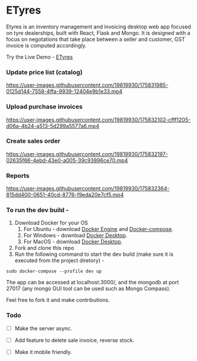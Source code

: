 # ETyres
Etyres is an inventory management and invoicing desktop web app focused on tyre dealerships, built with React, Flask and Mongo. 
It is designed with a focus on negotations that take place between a seller and customer, GST invoice is computed accordingly.

Try the Live Demo - [ETyres](http://65.1.114.142/create_order) 

### Update price list (catalog)
https://user-images.githubusercontent.com/19819930/175831985-0125d144-7558-4ffa-9939-12404e9b1e33.mp4

### Upload purchase invoices
https://user-images.githubusercontent.com/19819930/175832102-cfff1205-d06a-4b24-a513-5d299a5577a6.mp4

### Create sales order
https://user-images.githubusercontent.com/19819930/175832197-02635f66-4ebd-43e0-a005-39c93896ce70.mp4

### Reports
https://user-images.githubusercontent.com/19819930/175832364-815dd400-0651-40cd-8776-f9eda20e7cf5.mp4

### To run the dev build - 
1. Download Docker for your OS
   1. For Ubuntu - download [Docker Engine](https://docs.docker.com/engine/install/ubuntu/) and [Docker-compose](https://docs.docker.com/compose/install/).
   1. For Windows - download [Docker Desktop](https://docs.docker.com/desktop/windows/install/).
   1. For MacOS - download [Docker Desktop](https://docs.docker.com/desktop/mac/install/).
1. Fork and clone this repo
1. Run the following command to start the dev build (make sure it is executed from the project diretory) - 
```
sudo docker-compose --profile dev up 
```
The app can be accessed at localhost:3000/, and the mongodb at port 27017 (any mongo GUI tool can be used such as Mongo Compass).

Feel free to fork it and make contributions.

### Todo

- [ ] Make the server async.
- [ ] Add feature to delete sale invoice, reverse stock.
- [ ] Make it mobile friendly.    
 
